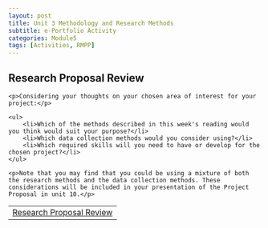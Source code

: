 ```yaml
---
layout: post
title: Unit 3 Methodology and Research Methods
subtitle: e-Portfolio Activity
categories: Module5
tags: [Activities, RMPP]
---
```

<html lang="en">

<body>

 <h2>Research Proposal Review</h2>
    
    <p>Considering your thoughts on your chosen area of interest for your project:</p>
    
    <ul>
        <li>Which of the methods described in this week's reading would you think would suit your purpose?</li>
        <li>Which data collection methods would you consider using?</li>
        <li>Which required skills will you need to have or develop for the chosen project?</li> 
    </ul>
    
    <p>Note that you may find that you could be using a mixture of both the research methods and the data collection methods. These considerations will be included in your presentation of the Project Proposal in unit 10.</p>

<table>
    <tr>
      <td> <a href="../../../../artefacts/RMPP-Unit03-e-Portfolio Activity.pdf" target="_blank" class="button large">Research Proposal Review</a></td> 
    </tr>
</table>




